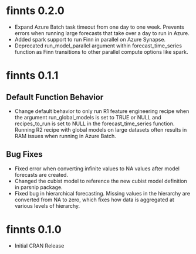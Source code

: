 
# finnts 0.2.0

* Expand Azure Batch task timeout from one day to one week. Prevents errors when running large forecasts that take over a day to run in Azure. 
* Added spark support to run Finn in parallel on Azure Synapse. 
* Deprecated run_model_parallel argument within forecast_time_series function as Finn transitions to other parallel compute options like spark.

# finnts 0.1.1

## Default Function Behavior
* Change default behavior to only run R1 feature engineering recipe when the argument run_global_models is set to TRUE or NULL and recipes_to_run is set to NULL in the forecast_time_series function. Running R2 recipe with global models on large datasets often results in RAM issues when running in Azure Batch.

## Bug Fixes

* Fixed error when converting infinite values to NA values after model forecasts are created. 
* Changed the cubist model to reference the new cubist model definition in parsnip package.
* Fixed bug in hierarchical forecasting. Missing values in the hierarchy are converted from NA to zero, which fixes how data is aggregated at various levels of hierarchy. 

# finnts 0.1.0

* Initial CRAN Release